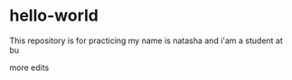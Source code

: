 # hello-world
This repository is for practicing
my name is natasha and i'am a student at bu

more edits